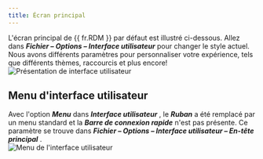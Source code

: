 ```yaml
---
title: Écran principal
---
```

L'écran principal de {{ fr.RDM }} par défaut est illustré ci-dessous. Allez dans ***Fichier – Options – Interface utilisateur*** pour changer le style actuel. Nous avons différents paramètres pour personnaliser votre expérience, tels que différents thèmes, raccourcis et plus encore!  
![Présentation de interface utilisateur](/img/fr/rdm/windows/clip11231.png) 

## Menu d'interface utilisateur 
Avec l'option ***Menu*** dans ***Interface utilisateur*** , le ***Ruban*** a été remplacé par un menu standard et la ***Barre de connexion rapide*** n'est pas présente. Ce paramètre se trouve dans ***Fichier – Options – Interface utilisateur – En-tête principal*** .  
![Menu de l'interface utilisateur](/img/fr/rdm/windows/clip11404.png) 


